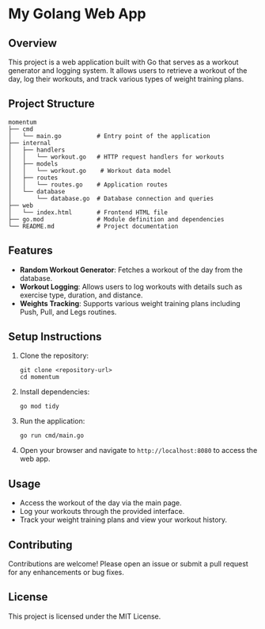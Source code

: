 # My Golang Web App

## Overview
This project is a web application built with Go that serves as a workout generator and logging system. It allows users to retrieve a workout of the day, log their workouts, and track various types of weight training plans.

## Project Structure
```
momentum
├── cmd
│   └── main.go          # Entry point of the application
├── internal
│   ├── handlers
│   │   └── workout.go   # HTTP request handlers for workouts
│   ├── models
│   │   └── workout.go    # Workout data model
│   ├── routes
│   │   └── routes.go    # Application routes
│   └── database
│       └── database.go  # Database connection and queries
├── web
│   └── index.html       # Frontend HTML file
├── go.mod               # Module definition and dependencies
└── README.md            # Project documentation
```

## Features
- **Random Workout Generator**: Fetches a workout of the day from the database.
- **Workout Logging**: Allows users to log workouts with details such as exercise type, duration, and distance.
- **Weights Tracking**: Supports various weight training plans including Push, Pull, and Legs routines.

## Setup Instructions
1. Clone the repository:
   ```
   git clone <repository-url>
   cd momentum
   ```

2. Install dependencies:
   ```
   go mod tidy
   ```

3. Run the application:
   ```
   go run cmd/main.go
   ```

4. Open your browser and navigate to `http://localhost:8080` to access the web app.

## Usage
- Access the workout of the day via the main page.
- Log your workouts through the provided interface.
- Track your weight training plans and view your workout history.

## Contributing
Contributions are welcome! Please open an issue or submit a pull request for any enhancements or bug fixes.

## License
This project is licensed under the MIT License.